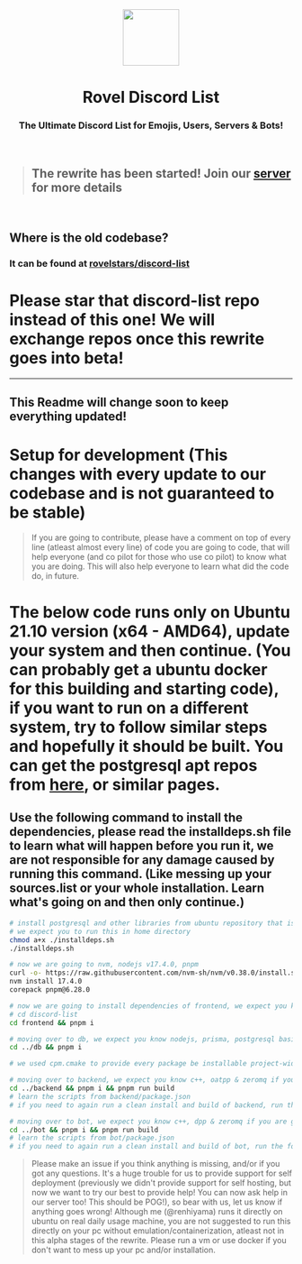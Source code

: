 <div align='center'>
  <img src="https://discord.rovelstars.com/assets/img/bot/logo.svg" height='100px' width='100px' />
  <h1>Rovel Discord List</h1>
  <h3>The Ultimate Discord List for Emojis, Users, Servers & Bots!</h3>
</div>

<br />

> ## The rewrite has been started! Join our [server](https://dscrdly.com/server) for more details

<br />


## Where is the old codebase?

### It can be found at [rovelstars/discord-list](https://github.com/rovelstars/discord-list)

# Please star that discord-list repo instead of this one! We will exchange repos once this rewrite goes into beta!

---

## This Readme will change soon to keep everything updated!

# Setup for development (This changes with every update to our codebase and is not guaranteed to be stable)

> If you are going to contribute, please have a comment on top of every line (atleast almost every line) of code you are going to code, that will help everyone (and co pilot for those who use co pilot) to know what you are doing. This will also help everyone to learn what did the code do, in future.

# The below code runs only on Ubuntu 21.10 version (x64 - AMD64), update your system and then continue. (You can probably get a ubuntu docker for this building and starting code), if you want to run on a different system, try to follow similar steps and hopefully it should be built. You can get the postgresql apt repos from [here](https://www.postgresql.org/download/linux/ubuntu/), or similar pages.
## Use the following command to install the dependencies, please read the installdeps.sh file to learn what will happen before you run it, we are not responsible for any damage caused by running this command. (Like messing up your sources.list or your whole installation. Learn what's going on and then only continue.)

```bash
# install postgresql and other libraries from ubuntu repository that is required to compile c++ codes
# we expect you to run this in home directory
chmod a+x ./installdeps.sh
./installdeps.sh

# now we are going to nvm, nodejs v17.4.0, pnpm
curl -o- https://raw.githubusercontent.com/nvm-sh/nvm/v0.38.0/install.sh | bash
nvm install 17.4.0
corepack pnpm@6.28.0

# now we are going to install dependencies of frontend, we expect you know nodejs, remixjs, typescript, reactls, tailwindcss, for this
# cd discord-list 
cd frontend && pnpm i

# moving over to db, we expect you know nodejs, prisma, postgresql basics
cd ../db && pnpm i

# we used cpm.cmake to provide every package be installable project-wide and not globally, that saves everyone from a lot of troubles, and lets you all to build c++ codes on another os, arch and/or distros. The drawback is that you need to build the dependencies and the code, please build it. In future we may ship builds for the version we stated above, where everyone can download and paste them to your respective folders. Try not to run clean command on the project, it will remove all the builds of dependencies and the code, and you will have to build them again.

# moving over to backend, we expect you know c++, oatpp & zeromq if you are going to develop backend server
cd ../backend && pnpm i && pnpm run build
# learn the scripts from backend/package.json
# if you need to again run a clean install and build of backend, run the following command: "pnpm run clean && pnpm i && pnpm run build"

# moving over to bot, we expect you know c++, dpp & zeromq if you are going to develop bot
cd ../bot && pnpm i && pnpm run build
# learn the scripts from bot/package.json
# if you need to again run a clean install and build of bot, run the following command: "pnpm run clean && pnpm i && pnpm run build"
```

> Please make an issue if you think anything is missing, and/or if you got any questions. It's a huge trouble for us to provide support for self deployment (previously we didn't provide support for self hosting, but now we want to try our best to provide help! You can now ask help in our server too! This should be POG!), so bear with us, let us know if anything goes wrong! Although me (@renhiyama) runs it directly on ubuntu on real daily usage machine, you are not suggested to run this directly on your pc without emulation/containerization, atleast not in this alpha stages of the rewrite. Please run a vm or use docker if you don't want to mess up your pc and/or installation.